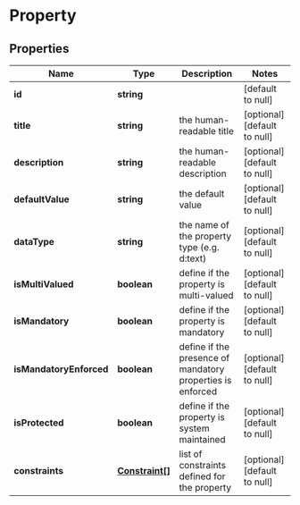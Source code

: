 # Property

## Properties
Name | Type | Description | Notes
------------ | ------------- | ------------- | -------------
**id** | **string** |  | [default to null]
**title** | **string** | the human-readable title | [optional] [default to null]
**description** | **string** | the human-readable description | [optional] [default to null]
**defaultValue** | **string** | the default value | [optional] [default to null]
**dataType** | **string** | the name of the property type (e.g. d:text) | [optional] [default to null]
**isMultiValued** | **boolean** | define if the property is multi-valued | [optional] [default to null]
**isMandatory** | **boolean** | define if the property is mandatory | [optional] [default to null]
**isMandatoryEnforced** | **boolean** | define if the presence of mandatory properties is enforced | [optional] [default to null]
**isProtected** | **boolean** | define if the property is system maintained | [optional] [default to null]
**constraints** | [**Constraint[]**](Constraint.md) | list of constraints defined for the property | [optional] [default to null]


